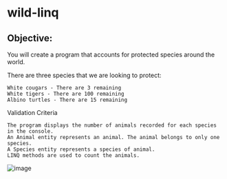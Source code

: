 # wild-linq


## Objective:
You will create a program that accounts for protected species around the world.

There are three species that we are looking to protect:

    White cougars - There are 3 remaining
    White tigers - There are 100 remaining
    Albino turtles - There are 15 remaining

Validation Criteria

    The program displays the number of animals recorded for each species in the console.
    An Animal entity represents an animal. The animal belongs to only one species.
    A Species entity represents a species of animal.
    LINQ methods are used to count the animals.

![image](https://image.noelshack.com/fichiers/2024/18/1/1714378437-screenshot-2024-04-29-101335.png)

